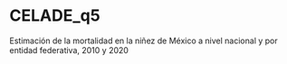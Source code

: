 # CELADE_q5
Estimación de la mortalidad en la niñez de México a nivel nacional y por entidad federativa, 2010 y 2020
